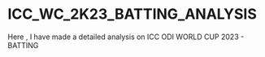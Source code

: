 # ICC_WC_2K23_BATTING_ANALYSIS
Here , I have made a detailed analysis on ICC ODI WORLD CUP 2023 - BATTING 

